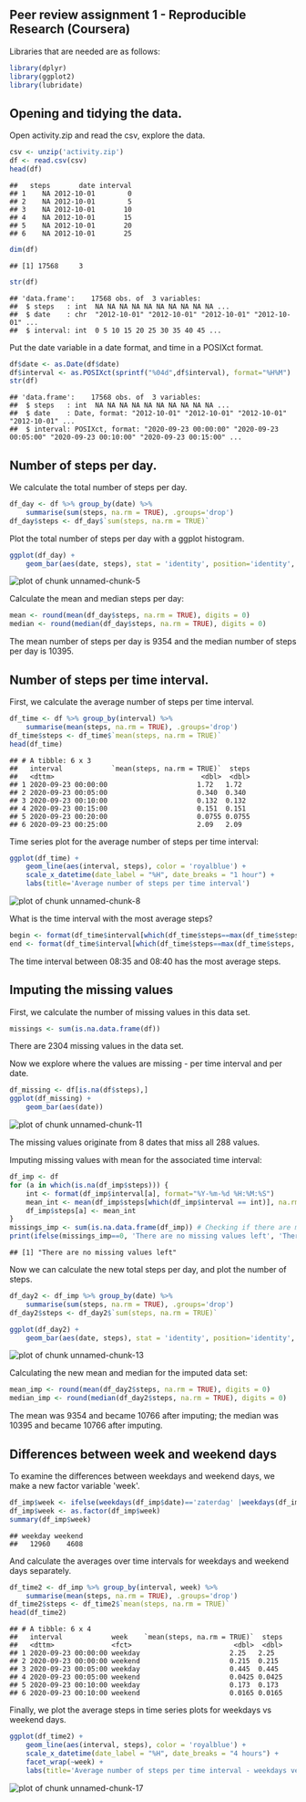 Peer review assignment 1 - Reproducible Research (Coursera)
-----------------------------------------------------------

Libraries that are needed are as follows:

```r
library(dplyr)
library(ggplot2)
library(lubridate)
```

## Opening and tidying the data.
Open activity.zip and read the csv, explore the data.

```r
csv <- unzip('activity.zip')
df <- read.csv(csv)
head(df)
```

```
##   steps       date interval
## 1    NA 2012-10-01        0
## 2    NA 2012-10-01        5
## 3    NA 2012-10-01       10
## 4    NA 2012-10-01       15
## 5    NA 2012-10-01       20
## 6    NA 2012-10-01       25
```

```r
dim(df)
```

```
## [1] 17568     3
```

```r
str(df)
```

```
## 'data.frame':	17568 obs. of  3 variables:
##  $ steps   : int  NA NA NA NA NA NA NA NA NA NA ...
##  $ date    : chr  "2012-10-01" "2012-10-01" "2012-10-01" "2012-10-01" ...
##  $ interval: int  0 5 10 15 20 25 30 35 40 45 ...
```

Put the date variable in a date format, and time in a POSIXct format.

```r
df$date <- as.Date(df$date)
df$interval <- as.POSIXct(sprintf("%04d",df$interval), format="%H%M") 
str(df)
```

```
## 'data.frame':	17568 obs. of  3 variables:
##  $ steps   : int  NA NA NA NA NA NA NA NA NA NA ...
##  $ date    : Date, format: "2012-10-01" "2012-10-01" "2012-10-01" "2012-10-01" ...
##  $ interval: POSIXct, format: "2020-09-23 00:00:00" "2020-09-23 00:05:00" "2020-09-23 00:10:00" "2020-09-23 00:15:00" ...
```

## Number of steps per day.
We calculate the total number of steps per day.

```r
df_day <- df %>% group_by(date) %>% 
    summarise(sum(steps, na.rm = TRUE), .groups='drop')
df_day$steps <- df_day$`sum(steps, na.rm = TRUE)`
```

Plot the total number of steps per day with a ggplot histogram.

```r
ggplot(df_day) +
    geom_bar(aes(date, steps), stat = 'identity', position='identity', fill = 'royalblue')
```

![plot of chunk unnamed-chunk-5](figure/unnamed-chunk-5-1.png)

Calculate the mean and median steps per day:

```r
mean <- round(mean(df_day$steps, na.rm = TRUE), digits = 0)
median <- round(median(df_day$steps, na.rm = TRUE), digits = 0)
```
The mean number of steps per day is 9354 and the median number of steps per day is 10395.

## Number of steps per time interval.
First, we calculate the average number of steps per time interval.

```r
df_time <- df %>% group_by(interval) %>% 
    summarise(mean(steps, na.rm = TRUE), .groups='drop')
df_time$steps <- df_time$`mean(steps, na.rm = TRUE)`
head(df_time)
```

```
## # A tibble: 6 x 3
##   interval            `mean(steps, na.rm = TRUE)`  steps
##   <dttm>                                    <dbl>  <dbl>
## 1 2020-09-23 00:00:00                      1.72   1.72  
## 2 2020-09-23 00:05:00                      0.340  0.340 
## 3 2020-09-23 00:10:00                      0.132  0.132 
## 4 2020-09-23 00:15:00                      0.151  0.151 
## 5 2020-09-23 00:20:00                      0.0755 0.0755
## 6 2020-09-23 00:25:00                      2.09   2.09
```

Time series plot for the average number of steps per time interval:

```r
ggplot(df_time) +
    geom_line(aes(interval, steps), color = 'royalblue') +
    scale_x_datetime(date_label = "%H", date_breaks = "1 hour") +
    labs(title='Average number of steps per time interval')
```

![plot of chunk unnamed-chunk-8](figure/unnamed-chunk-8-1.png)

What is the time interval with the most average steps?

```r
begin <- format(df_time$interval[which(df_time$steps==max(df_time$steps, na.rm = TRUE))], format = "%H:%M")
end <- format(df_time$interval[which(df_time$steps==max(df_time$steps, na.rm = TRUE))]+(5*60), format = "%H:%M")
```
The time interval between 08:35 and 08:40 has the most average steps.

## Imputing the missing values
First, we calculate the number of missing values in this data set.

```r
missings <- sum(is.na.data.frame(df))
```
There are 2304 missing values in the data set.

Now we explore where the values are missing - per time interval and per date.

```r
df_missing <- df[is.na(df$steps),]
ggplot(df_missing) +
    geom_bar(aes(date))
```

![plot of chunk unnamed-chunk-11](figure/unnamed-chunk-11-1.png)

The missing values originate from 8 dates that miss all 288 values.

Imputing missing values with mean for the associated time interval:

```r
df_imp <- df
for (a in which(is.na(df_imp$steps))) {
    int <- format(df_imp$interval[a], format="%Y-%m-%d %H:%M:%S")
    mean_int <- mean(df_imp$steps[which(df_imp$interval == int)], na.rm=TRUE)
    df_imp$steps[a] <- mean_int
}
missings_imp <- sum(is.na.data.frame(df_imp)) # Checking if there are missings left
print(ifelse(missings_imp==0, 'There are no missing values left', 'There are missing values left'))
```

```
## [1] "There are no missing values left"
```
Now we can calculate the new total steps per day, and plot the number of steps.

```r
df_day2 <- df_imp %>% group_by(date) %>% 
    summarise(sum(steps, na.rm = TRUE), .groups='drop')
df_day2$steps <- df_day2$`sum(steps, na.rm = TRUE)`

ggplot(df_day2) +
    geom_bar(aes(date, steps), stat = 'identity', position='identity', fill = 'royalblue')
```

![plot of chunk unnamed-chunk-13](figure/unnamed-chunk-13-1.png)

Calculating the new mean and median for the imputed data set:

```r
mean_imp <- round(mean(df_day2$steps, na.rm = TRUE), digits = 0)
median_imp <- round(median(df_day2$steps, na.rm = TRUE), digits = 0)
```
The mean was 9354 and became 10766 after imputing; the median was 10395 and became 10766 after imputing.

## Differences between week and weekend days
To examine the differences between weekdays and weekend days, we make a new factor variable 'week'.

```r
df_imp$week <- ifelse(weekdays(df_imp$date)=='zaterdag' |weekdays(df_imp$date)=='zondag', 'weekend', 'weekday')
df_imp$week <- as.factor(df_imp$week)
summary(df_imp$week)
```

```
## weekday weekend 
##   12960    4608
```

And calculate the averages over time intervals for weekdays and weekend days separately.

```r
df_time2 <- df_imp %>% group_by(interval, week) %>% 
    summarise(mean(steps, na.rm = TRUE), .groups='drop')
df_time2$steps <- df_time2$`mean(steps, na.rm = TRUE)`
head(df_time2)
```

```
## # A tibble: 6 x 4
##   interval            week    `mean(steps, na.rm = TRUE)`  steps
##   <dttm>              <fct>                         <dbl>  <dbl>
## 1 2020-09-23 00:00:00 weekday                      2.25   2.25  
## 2 2020-09-23 00:00:00 weekend                      0.215  0.215 
## 3 2020-09-23 00:05:00 weekday                      0.445  0.445 
## 4 2020-09-23 00:05:00 weekend                      0.0425 0.0425
## 5 2020-09-23 00:10:00 weekday                      0.173  0.173 
## 6 2020-09-23 00:10:00 weekend                      0.0165 0.0165
```

Finally, we plot the average steps in time series plots for weekdays vs weekend days.

```r
ggplot(df_time2) +
    geom_line(aes(interval, steps), color = 'royalblue') +
    scale_x_datetime(date_label = "%H", date_breaks = "4 hours") +
    facet_wrap(~week) +
    labs(title='Average number of steps per time interval - weekdays versus weekend days')
```

![plot of chunk unnamed-chunk-17](figure/unnamed-chunk-17-1.png)
